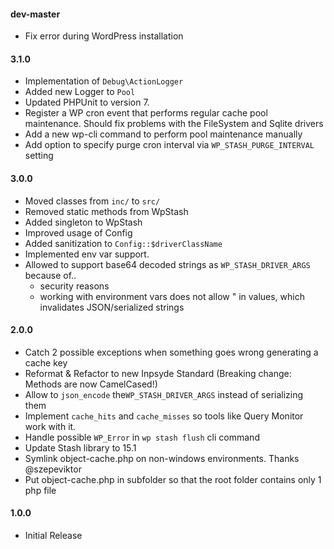 #### dev-master
* Fix error during WordPress installation

#### 3.1.0
* Implementation of `Debug\ActionLogger`
* Added new Logger to `Pool`
* Updated PHPUnit to version 7.
* Register a WP cron event that performs regular cache pool maintenance. Should fix problems with the FileSystem and Sqlite drivers
* Add a new wp-cli command to perform pool maintenance manually
* Add option to specify purge cron interval via `WP_STASH_PURGE_INTERVAL` setting

#### 3.0.0
* Moved classes from `inc/` to `src/`
* Removed static methods from WpStash
* Added singleton to WpStash
* Improved usage of Config
* Added sanitization to `Config::$driverClassName`
* Implemented env var support.
* Allowed to support base64 decoded strings as `WP_STASH_DRIVER_ARGS` because of..
   * security reasons
   * working with environment vars does not allow " in values, which invalidates JSON/serialized strings

#### 2.0.0
 * Catch 2 possible exceptions when something goes wrong generating a cache key
 * Reformat & Refactor to new Inpsyde Standard (Breaking change: Methods are now CamelCased!)
 * Allow to `json_encode` the`WP_STASH_DRIVER_ARGS` instead of serializing them
 * Implement `cache_hits` and `cache_misses`  so tools like Query Monitor work with it.
 * Handle possible `WP_Error` in `wp stash flush` cli command
 * Update Stash library to 15.1
 * Symlink object-cache.php on non-windows environments. Thanks @szepeviktor
 * Put object-cache.php in subfolder so that the root folder contains only 1 php file

#### 1.0.0
 * Initial Release
